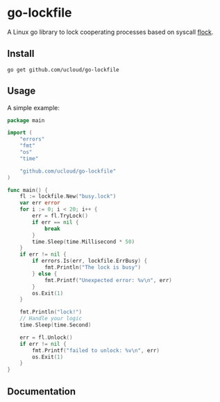 # go-lockfile

A Linux go library to lock cooperating processes based on syscall [flock](https://man7.org/linux/man-pages/man2/flock.2.html).

## Install

```shell
go get github.com/ucloud/go-lockfile
```

## Usage

A simple example:

```go
package main

import (
	"errors"
	"fmt"
	"os"
	"time"

	"github.com/ucloud/go-lockfile"
)

func main() {
	fl := lockfile.New("busy.lock")
	var err error
	for i := 0; i < 20; i++ {
		err = fl.TryLock()
		if err == nil {
			break
		}
		time.Sleep(time.Millisecond * 50)
	}
	if err != nil {
		if errors.Is(err, lockfile.ErrBusy) {
			fmt.Println("The lock is busy")
		} else {
			fmt.Printf("Unexpected error: %v\n", err)
		}
		os.Exit(1)
	}

	fmt.Println("lock!")
	// Handle your logic
	time.Sleep(time.Second)

	err = fl.Unlock()
	if err != nil {
		fmt.Printf("failed to unlock: %v\n", err)
		os.Exit(1)
	}
}
```

## Documentation
